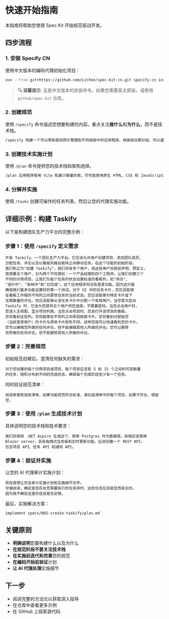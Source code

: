 # 快速开始指南

本指南将帮助您使用 Spec Kit 开始规范驱动开发。

## 四步流程

### 1. 安装 Specify CN

使用中文版本的编码代理初始化项目：

```bash
uvx --from git+https://github.com/Linfee/spec-kit-cn.git specify-cn init <PROJECT_NAME>
```

> **🔍 温馨提示**: 这是中文版本的安装命令。如果您需要英文原版，请使用 `github/spec-kit` 仓库。

### 2. 创建规范

使用 `/specify` 命令描述您想要构建的内容。重点关注**做什么**和**为什么**，而不是技术栈。

```bash
/specify 构建一个可以帮助我将照片整理到不同相册中的应用程序。相册按日期分组，可以通过在主页上拖拽来重新组织。相册不会嵌套在其他相册中。在每个相册内，照片以类似瓦片的界面预览。
```

### 3. 创建技术实施计划

使用 `/plan` 命令提供您的技术栈和架构选择。

```bash
/plan 应用程序使用 Vite 和最少数量的库。尽可能使用原生 HTML、CSS 和 JavaScript。图片不会上传到任何地方，元数据存储在本地 SQLite 数据库中。
```

### 4. 分解并实施

使用 `/tasks` 创建可操作的任务列表，然后让您的代理实施功能。

## 详细示例：构建 Taskify

以下是构建团队生产力平台的完整示例：

### 步骤 1：使用 `/specify` 定义需求

```text
开发 Taskify，一个团队生产力平台。它应该允许用户创建项目、添加团队成员、
分配任务、评论以及以看板风格在板块之间移动任务。在这个功能的初始阶段，
我们称之为"创建 Taskify"，我们将有多个用户，但这些用户将提前声明、预定义。
我想要五个用户，分为两个不同类别：一个产品经理和四个工程师。让我们创建三个
不同的示例项目。让我们为每个任务的状态设置标准的看板列，如"待办"、
"进行中"、"审核中"和"已完成"。这个应用程序将没有登录功能，因为这只是
确保我们基本功能设置好的第一个测试。对于 UI 中的任务卡片，您应该能够
在看板工作板的不同列之间更改任务的当前状态。您应该能够为特定卡片留下
无限数量的评论。您应该能够从该任务卡片中分配一个有效用户。当您首次启动
Taskify 时，它会为您提供五个用户供您选择。不需要密码。当您点击用户时，
您进入主视图，显示项目列表。当您点击项目时，您会打开该项目的看板。
您将看到这些列。您将能够在不同列之间来回拖放卡片。您将看到分配给您
（当前登录用户）的卡片与其他卡片颜色不同，这样您就可以快速看到您的卡片。
您可以编辑您所做的任何评论，但不能编辑其他人所做的评论。您可以删除
您所做的任何评论，但不能删除其他人所做的评论。
```

### 步骤 2：完善规范

初始规范创建后，澄清任何缺失的需求：

```text
对于您创建的每个示例项目或项目，每个项目应该有 5 到 15 个之间的可变数量
的任务，随机分布到不同的完成状态。确保每个完成阶段至少有一个任务。
```

同时验证规范清单：

```text
阅读审查和验收清单，如果功能规范符合标准，请勾选清单中的每个项目。如果不符合，请留空。
```

### 步骤 3：使用 `/plan` 生成技术计划

具体说明您的技术栈和技术要求：

```text
我们将使用 .NET Aspire 生成这个，使用 Postgres 作为数据库。前端应该使用
Blazor server，具有拖拽式任务板和实时更新功能。应该创建一个 REST API，
包含项目 API、任务 API 和通知 API。
```

### 步骤 4：验证并实施

让您的 AI 代理审计实施计划：

```text
现在我想让您去审计实施计划和实施细节文件。
仔细阅读，确定是否存在您需要执行的任务序列，这些任务应该是显而易见的。
因为我不确定这里的信息是否足够。
```

最后，实施解决方案：

```text
implement specs/002-create-taskify/plan.md
```

## 关键原则

- **明确说明**您要构建什么以及为什么
- **在规范阶段不要关注技术栈**
- **在实施前迭代和完善**您的规范
- **在编码开始前验证**计划
- **让 AI 代理处理**实施细节

## 下一步

- 阅读完整的方法论以获取深入指导
- 在仓库中查看更多示例
- 在 GitHub 上探索源代码